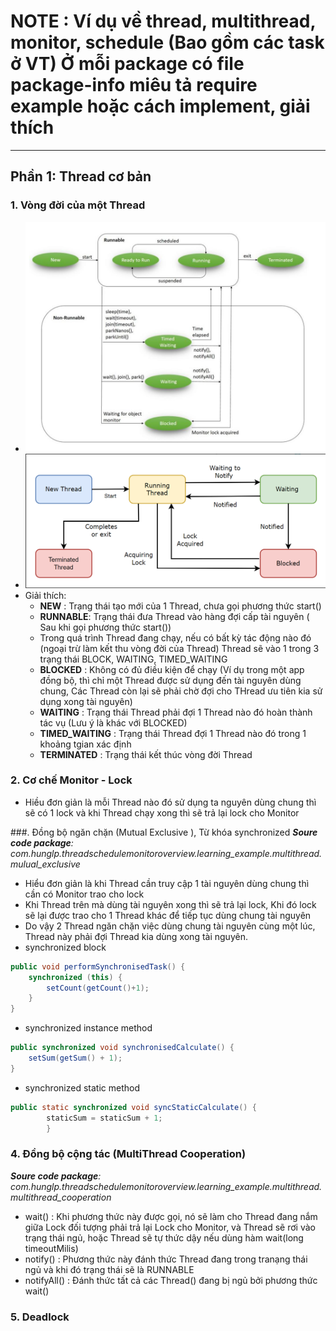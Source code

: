 # NOTE :  Ví dụ về thread, multithread, monitor, schedule (Bao gồm các task ở VT) Ở mỗi package có file package-info miêu tả require example hoặc cách implement, giải thích

------------------------------------------------------------------------------------------------------------------------
## Phần 1: Thread cơ bản

### 1. Vòng đời của một Thread
- ![img.png](IMG_README/img.png)
- ![2.png](IMG_README/2.png)
-  Giải thích:
   + **NEW** : Trạng thái tạo mới của 1 Thread, chưa gọi phương thức start()
   + **RUNNABLE**: Trạng thái đưa Thread vào hàng đợi cấp tài nguyên ( Sau khi gọi phương thức start())
   + Trong quá trình Thread đang chạy, nếu có bất kỳ tác động nào đó (ngoại trừ làm kết thu vòng đời của Thread) Thread sẽ vào 1 trong 3  trạng thái BLOCK, WAITING, TIMED_WAITING
   + **BLOCKED** : Không có đủ điều kiện để chạy (Ví dụ trong một app đồng bộ, thì chỉ một Thread được sử dụng đến tài nguyên dùng chung, Các Thread còn lại sẽ phải chờ đợi cho THread ưu tiên kia sử dụng xong tài nguyên)
   + **WAITING** : Trạng thái Thread phải đợi 1 Thread nào đó hoàn thành tác vụ (Lưu ý là khác với BLOCKED)
   + **TIMED_WAITING** : Trạng thái Thread đợi 1 Thread nào đó trong 1 khoảng tgian xác định
   + **TERMINATED** : Trạng thái kết thúc vòng đời Thread


### 2. Cơ chế Monitor - Lock
- Hiều đơn giản là mỗi Thread nào đó sử dụng ta nguyên dùng chung thì sẽ có 1 lock và khi Thread chạy xong thì sẽ trả lại lock cho Monitor

###. Đồng bộ ngăn chặn (Mutual Exclusive ), Từ khóa synchronized
_**Soure code package**: com.hunglp.threadschedulemonitoroverview.learning_example.multithread.mulual_exclusive_

- Hiểu đơn giản là khi Thread cần truy cập 1 tài nguyên dùng chung thì cần có Monitor trao cho lock
- Khi Thread trên mà dùng tài nguyên xong thì sẽ trả lại lock, Khi đó lock sẽ lại được trao cho 1 Thread khác để tiếp tục dùng chung tài nguyên
- Do vậy 2 Thread ngăn chặn việc dùng chung tài nguyên cùng một lúc, Thread này phải đợi Thread kia dùng xong tài nguyên.
- synchronized block
```java
public void performSynchronisedTask() {
    synchronized (this) {
        setCount(getCount()+1);
    }
}
```
- synchronized instance method
```java
public synchronized void synchronisedCalculate() {
    setSum(getSum() + 1);
}
```
- synchronized static method
```java
public static synchronized void syncStaticCalculate() {
        staticSum = staticSum + 1;
        }
```
### 4. Đồng bộ cộng tác (MultiThread Cooperation)
_**Soure code package**: com.hunglp.threadschedulemonitoroverview.learning_example.multithread.multithread_cooperation_
- wait() : Khi phương thức này được gọi, nó sẽ làm cho Thread đang nắm giữa Lock đối tượng phải trả lại Lock cho Monitor, và Thread sẽ rơi vào trạng thái ngủ, hoặc Thread sẽ tự thức dậy nếu dùng hàm wait(long timeoutMilis)
- notify() : Phương thức này đánh thức Thread đang trong tranạng thái ngủ và khi đó trạng thái sẽ là RUNNABLE
- notifyAll() : Đánh thức tất cả các Thread() đang bị ngủ bởi phương thức wait()

### 5. Deadlock